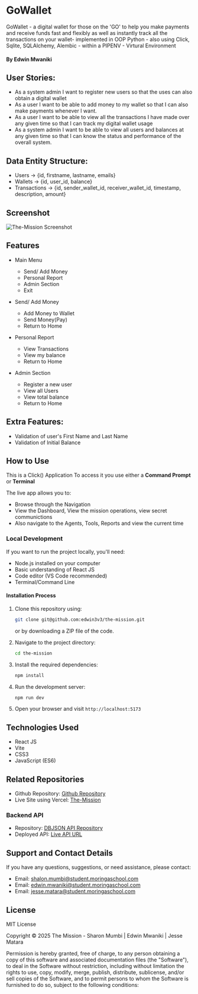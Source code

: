 # GoWallet
GoWallet - a digital wallet for those on the 'GO' to help you make payments and receive funds fast and flexibly as well as instantly track all the transactions on your wallet- implemented in OOP Python - also using Click, Sqlite, SQLAlchemy, Alembic - within a PIPENV - Virtural Environment

#### By **Edwin Mwaniki**


## User Stories:

- As a system admin I want to register new users so that the uses can also obtain a digital wallet
- As a user I want to be able to add money to my wallet so that I can also make payments whenever I want.
- As a user I want to be able to view all the transactions I have made over any given time so that I can track my digital wallet usage
- As a system admin I want to be able to view all users and balances at any given time so that I can know the status and performance of the overall system.

## Data Entity Structure:
- Users -> {id, firstname, lastname, emails}
- Wallets -> {id, user_id, balance}
- Transactions -> {id, sender_wallet_id, receiver_wallet_id, timestamp, description, amount}

## Screenshot

![The-Mission Screenshot](./the-mission-screenshot.jpg)

## Features

- Main Menu
    - Send/ Add Money
    - Personal Report
    - Admin Section
    - Exit

- Send/ Add Money
   - Add Money to Wallet
   - Send Money(Pay)
   - Return to Home

- Personal Report
   - View Transactions
   - View my balance
   - Return to Home

- Admin Section  
   - Register a new user
   - View all Users
   - View total balance
   - Return to Home

## Extra Features:
- Validation of user's First Name and Last Name
- Validation of Initial Balance

## How to Use

This is a Click() Application
To access it you use either a **Command Prompt** or **Terminal**


The live app allows you to:

- Browse through the Navigation
- View the Dashboard, View the mission operations, view secret communictions
- Also navigate to the Agents, Tools, Reports and view the current time

  
### Local Development

If you want to run the project locally, you'll need:

- Node.js installed on your computer
- Basic understanding of React JS
- Code editor (VS Code recommended)
- Terminal/Command Line

#### Installation Process

1. Clone this repository using:

   ```bash
   git clone git@github.com:edwin3v3/the-mission.git
   ```

   or by downloading a ZIP file of the code.

2. Navigate to the project directory:

   ```bash
   cd the-mission
   ```

3. Install the required dependencies:

   ```bash
   npm install
   ```

4. Run the development server:

   ```bash
   npm run dev
   ```

5. Open your browser and visit `http://localhost:5173`

## Technologies Used

- React JS
- Vite
- CSS3
- JavaScript (ES6)

## Related Repositories

- Github Repository: [Github Repository](https://github.com/edwin3v3/the-mission)
- Live Site using Vercel: [The-Mission](https://the-mission.vercel.app/home)

### Backend API

- Repository: [DBJSON API Repository](https://github.com/edwin3v3/mission-server/tree/main)
- Deployed API: [Live API URL](https://mission-server.onrender.com/missions)

## Support and Contact Details

If you have any questions, suggestions, or need assistance, please contact:

- Email: <shalon.mumbi@student.moringaschool.com>
- Email: <edwin.mwaniki@student.moringaschool.com>
- Email: <jesse.matara@student.moringaschool.com>

## License

MIT License

Copyright &copy; 2025 The Mission - Sharon Mumbi | Edwin Mwaniki | Jesse Matara

Permission is hereby granted, free of charge, to any person obtaining a copy of this software and associated documentation files (the "Software"), to deal in the Software without restriction, including without limitation the rights to use, copy, modify, merge, publish, distribute, sublicense, and/or sell copies of the Software, and to permit persons to whom the Software is furnished to do so, subject to the following conditions: